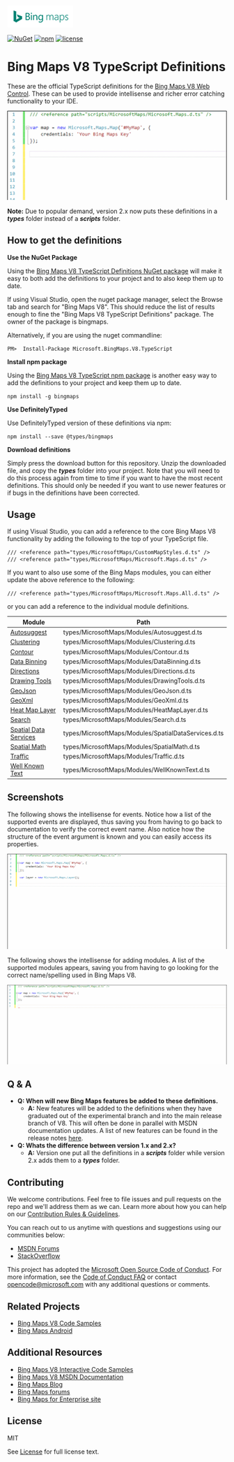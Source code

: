 ![Bing Maps Logo](images/BingMapsLogoTeal.png) 

[![NuGet](https://img.shields.io/badge/NuGet-2.0.1-blue.svg)](https://www.nuget.org/packages/Microsoft.BingMaps.V8.TypeScript/)
[![npm](https://img.shields.io/badge/npm-2.0.1-red.svg)](https://www.npmjs.com/package/bingmaps)
[![license](https://img.shields.io/badge/license-MIT-yellow.svg)](LICENSE.md)

# Bing Maps V8 TypeScript Definitions #

These are the official TypeScript definitions for the [Bing Maps V8 Web Control](https://msdn.microsoft.com/en-US/library/mt712542.aspx). These can be used to provide intellisense and richer error catching functionality to your IDE.

![Bing Maps V8 Intellisense](images/V8Intellisense.gif "Bing Maps V8 Intellisense")

**Note:** Due to popular demand, version 2.x now puts these definitions in a _**types**_ folder instead of a _**scripts**_ folder.

## How to get the definitions ##

**Use the NuGet Package**

Using the [Bing Maps V8 TypeScript Definitions NuGet package](https://www.nuget.org/packages/Microsoft.BingMaps.V8.TypeScript/) will make it easy to both add the definitions to your project and to also keep them up to date. 

If using Visual Studio, open the nuget package manager, select the Browse tab and search for "Bing Maps V8". This should reduce the list of results enough to fine the "Bing Maps V8 TypeScript Definitions" package. The owner of the package is bingmaps.

Alternatively, if you are using the nuget commandline:

```
PM>  Install-Package Microsoft.BingMaps.V8.TypeScript
```

**Install npm package**

Using the [Bing Maps V8 TypeScript npm package](https://www.npmjs.com/package/bingmaps) is another easy way to add the definitions to your project and keep them up to date. 

```
npm install -g bingmaps
```

**Use DefinitelyTyped**

Use DefinitelyTyped version of these definitions via npm:

```
npm install --save @types/bingmaps
```

**Download definitions**

Simply press the download button for this repository. Unzip the downloaded file, and copy the _**types**_ folder into your project. Note that you will need to do this process again from time to time if you want to have the most recent definitions. This should only be needed if you want to use newer features or if bugs in the definitions have been corrected.

## Usage ##

If using Visual Studio, you can add a reference to the core Bing Maps V8 functionality by adding the following to the top of your TypeScript file. 

```
/// <reference path="types/MicrosoftMaps/CustomMapStyles.d.ts" />
/// <reference path="types/MicrosoftMaps/Microsoft.Maps.d.ts" />
```
If you want to also use some of the Bing Maps modules, you can either update the above reference to the following:

```
/// <reference path="types/MicrosoftMaps/Microsoft.Maps.All.d.ts" />
```

or you can add a reference to the individual module definitions.

| Module                                                                          | Path                                                     |
|---------------------------------------------------------------------------------|----------------------------------------------------------|
| [Autosuggest](https://msdn.microsoft.com/en-us/library/mt712650.aspx)           | types/MicrosoftMaps/Modules/Autosuggest.d.ts           |
| [Clustering](https://msdn.microsoft.com/en-us/library/mt712807.aspx)            | types/MicrosoftMaps/Modules/Clustering.d.ts            |
| [Contour](https://msdn.microsoft.com/en-us/library/mt786479.aspx) | types/MicrosoftMaps/Modules/Contour.d.ts |
| [Data Binning](https://msdn.microsoft.com/en-us/library/mt743067.aspx) | types/MicrosoftMaps/Modules/DataBinning.d.ts |
| [Directions](https://msdn.microsoft.com/en-US/library/mt748655.aspx)            | types/MicrosoftMaps/Modules/Directions.d.ts            |
| [Drawing Tools](https://msdn.microsoft.com/en-us/library/mt750543.aspx)         | types/MicrosoftMaps/Modules/DrawingTools.d.ts          |
| [GeoJson](https://msdn.microsoft.com/en-us/library/mt712806.aspx)               | types/MicrosoftMaps/Modules/GeoJson.d.ts               |
| [GeoXml](https://msdn.microsoft.com/en-us/library/mt825057.aspx)                | types/MicrosoftMaps/Modules/GeoXml.d.ts               |
| [Heat Map Layer](https://msdn.microsoft.com/en-us/library/mt712868.aspx)        | types/MicrosoftMaps/Modules/HeatMapLayer.d.ts          |
| [Search](https://msdn.microsoft.com/en-us/library/mt712846.aspx)                | types/MicrosoftMaps/Modules/Search.d.ts                |
| [Spatial Data Services](https://msdn.microsoft.com/en-us/library/mt712849.aspx) | types/MicrosoftMaps/Modules/SpatialDataServices.d.ts   |
| [Spatial Math](https://msdn.microsoft.com/en-us/library/mt712834.aspx)          | types/MicrosoftMaps/Modules/SpatialMath.d.ts           |
| [Traffic](https://msdn.microsoft.com/en-us/library/mt712860.aspx)               | types/MicrosoftMaps/Modules/Traffic.d.ts               |
| [Well Known Text](https://msdn.microsoft.com/en-us/library/mt712880.aspx)       | types/MicrosoftMaps/Modules/WellKnownText.d.ts         |

## Screenshots ##

The following shows the intellisense for events. Notice how a list of the supported events are displayed, thus saving you from having to go back to documentation to verify the correct event name. Also notice how the structure of the event argument is known and you can easily access its properties.

![Bing Maps V8 Event Intellisense](images/V8EventIntellisense.gif "Bing Maps V8 Event Intellisense")

The following shows the intellisense for adding modules. A list of the supported modules appears, saving you from having to go looking for the correct name/spelling used in Bing Maps V8.

![Bing Maps V8 Load Module Intellisense](images/V8LoadModuleIntellisense.gif "Bing Maps V8 Load Module Intellisense")

## Q & A ##

- **Q: When will new Bing Maps features be added to these definitions.**
  - **A:** New features will be added to the definitions when they have graduated out of the experimental branch and into the main release branch of V8. This will often be done in parallel with MSDN documentation updates. A list of new features can be found in the release notes [here](https://msdn.microsoft.com/en-US/library/mt770019.aspx).
- **Q: Whats the difference between version 1.x and 2.x?**
  - **A:** Version one put all the definitions in a _**scripts**_ folder while version 2.x adds them to a _**types**_ folder.

## Contributing ##

We welcome contributions. Feel free to file issues and pull requests on the repo and we'll address them as we can. Learn more about how you can help on our [Contribution Rules & Guidelines](CONTRIBUTING.md). 

You can reach out to us anytime with questions and suggestions using our communities below:
* [MSDN Forums](https://social.msdn.microsoft.com/Forums/en-US/home?forum=bingmapsajax&filter=alltypes&sort=lastpostdesc)
* [StackOverflow](http://stackoverflow.com/questions/tagged/bing-maps)

This project has adopted the [Microsoft Open Source Code of Conduct](https://opensource.microsoft.com/codeofconduct/). For more information, see the [Code of Conduct FAQ](https://opensource.microsoft.com/codeofconduct/faq/) or contact [opencode@microsoft.com](mailto:opencode@microsoft.com) with any additional questions or comments.

## Related Projects ##

* [Bing Maps V8 Code Samples](https://github.com/Microsoft/BingMapsV8CodeSamples)
* [Bing Maps Android](https://github.com/LeonidVeremchuk/BingMapAndroid)

## Additional Resources ##

* [Bing Maps V8 Interactive Code Samples](http://www.bing.com/api/maps/sdk/mapcontrol/isdk)
* [Bing Maps V8 MSDN Documentation](https://msdn.microsoft.com/en-us/library/mt712542.aspx)
* [Bing Maps Blog](http://blogs.bing.com/maps)
* [Bing Maps forums](https://social.msdn.microsoft.com/Forums/en-US/home?forum=bingmapsajax&filter=alltypes&sort=lastpostdesc)
* [Bing Maps for Enterprise site](https://www.microsoft.com/maps/)

## License ##

MIT
 
See [License](LICENSE.md) for full license text.
